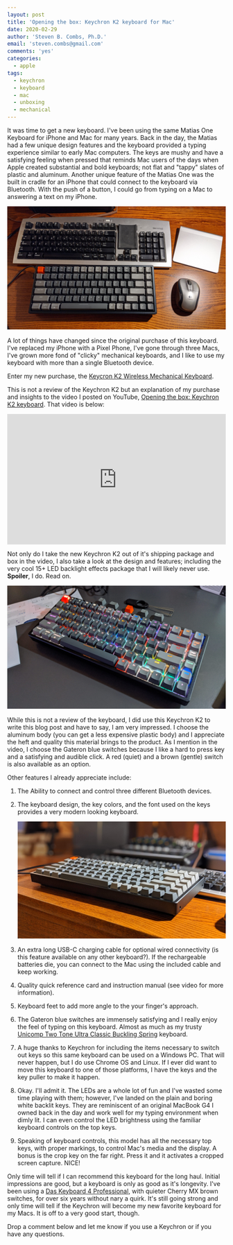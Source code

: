 ```yaml
---
layout: post
title: 'Opening the box: Keychron K2 keyboard for Mac'
date: 2020-02-29
author: 'Steven B. Combs, Ph.D.'
email: 'steven.combs@gmail.com'
comments: 'yes'
categories:
  - apple
tags:
  - keychron
  - keyboard
  - mac
  - unboxing
  - mechanical
---
```


It was time to get a new keyboard. I've been using the same Matias One Keyboard for iPhone and Mac for many years. Back in the day, the Matias had a few unique design features and the keyboard provided a typing experience similar to early Mac computers. The keys are mushy and have a satisfying feeling when pressed that reminds Mac users of the days when Apple created substantial and bold keyboards; not flat and "tappy" slates of plastic and aluminum. Another unique feature of the Matias One was the built in cradle for an iPhone that could connect to the keyboard via Bluetooth. With the push of a button, I could go from typing on a Mac to answering a text on my iPhone.

![IMAGE OF MATIAS AND K2](images/posts/2020-02-29-keychron-unboxing/matias-and-keychron.jpg)

A lot of things have changed since the original purchase of this keyboard. I've replaced my iPhone with a Pixel Phone, I've gone through three Macs, I've grown more fond of "clicky" mechanical keyboards, and I like to use my keyboard with more than a single Bluetooth device.

Enter my new purchase, the [Keycron K2 Wireless Mechanical Keyboard](https://www.keychron.com/products/keychron-k2-wireless-mechanical-keyboard).

This is not a review of the Keychron K2 but an explanation of my purchase and insights to the video I posted on YouTube, [Opening the box: Keychron K2 keyboard](link). That video is below:

<div style="position:relative;padding-top:56.25%;">
  <p><iframe src="https://www.youtube.com/embed/A7R0HIG7nR0" frameborder="0" allowfullscreen
    style="position:absolute;top:0;left:0;width:100%;height:100%;"></iframe></p>
</div>

Not only do I take the new Keychron K2 out of it's shipping package and box in the video, I also take a look at the design and features; including the very cool 15+ LED backlight effects package that I will likely never use. **Spoiler**, I do. Read on.

![K2 LEDs](images/posts/2020-02-29-keychron-unboxing/keycron-k2-leds.jpg)

While this is not a review of the keyboard, I did use this Keychron K2 to write this blog post and have to say, I am very impressed. I choose the aluminum body (you can get a less expensive plastic body) and I appreciate the heft and quality this material brings to the product. As I mention in the video, I choose the Gateron blue switches because I like a hard to press key and a satisfying and audible click. A red (quiet) and a brown (gentle) switch is also available as an option.

Other features I already appreciate include:

1. The Ability to connect and control three different Bluetooth devices.
2. The keyboard design, the key colors, and the font used on the keys provides a very modern looking keyboard.

    ![K2 Keyboard](images/posts/2020-02-29-keychron-unboxing/keycron-k2.jpg)

2. An extra long USB-C charging cable for optional wired connectivity (is this feature available on any other keyboard?). If the rechargeable batteries die, you can connect to the Mac using the included cable and keep working.
3. Quality quick reference card and instruction manual (see video for more information).
4. Keyboard feet to add more angle to the your finger's approach.
5. The Gateron blue switches are immensely satisfying and I really enjoy the feel of typing on this keyboard. Almost as much as my trusty [Unicomp Two Tone Ultra Classic Buckling Spring](https://amzn.to/2wkQe5e) keyboard.
6. A huge thanks to Keychron for including the items necessary to switch out keys so this same keyboard can be used on a Windows PC. That will never happen, but I do use Chrome OS and Linux. If I ever did want to move this keyboard to one of those platforms, I have the keys and the key puller to make it happen.
7. Okay. I'll admit it. The LEDs are a whole lot of fun and I've wasted some time playing with them; however, I've landed on the plain and boring white backlit keys. They are reminiscent of an original MacBook G4 I owned back in the day and work well for my typing environment when dimly lit. I can even control the LED brightness using the familiar keyboard controls on the top keys.
8. Speaking of keyboard controls, this model has all the necessary top keys, with proper markings, to control Mac's media and the display. A bonus is the crop key on the far right. Press it and it activates a cropped screen capture. NICE!

Only time will tell if I can recommend this keyboard for the long haul. Initial impressions are good, but a keyboard is only as good as it's longevity. I've been using a [Das Keyboard 4 Professional](https://amzn.to/2I9e2vC), with quieter Cherry MX brown switches, for over six years without nary a quirk. It's still going strong and only time will tell if the Keychron will become my new favorite keyboard for my Macs. It is off to a very good start, though.

Drop a comment below and let me know if you use a Keychron or if you have any questions.
